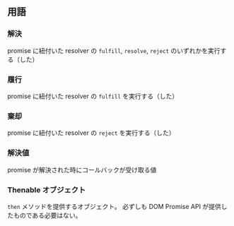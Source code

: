 ## 用語

### 解決
promise に紐付いた resolver の `fulfill`, `resolve`, `reject` のいずれかを実行する（した）

### 履行
promise に紐付いた resolver の `fulfill` を実行する（した）

### 棄却
promise に紐付いた resolver の `reject` を実行する（した）

### 解決値
promise が解決された時にコールバックが受け取る値

### Thenable オブジェクト
`then` メソッドを提供するオブジェクト。
必ずしも DOM Promise API が提供したものである必要はない。
